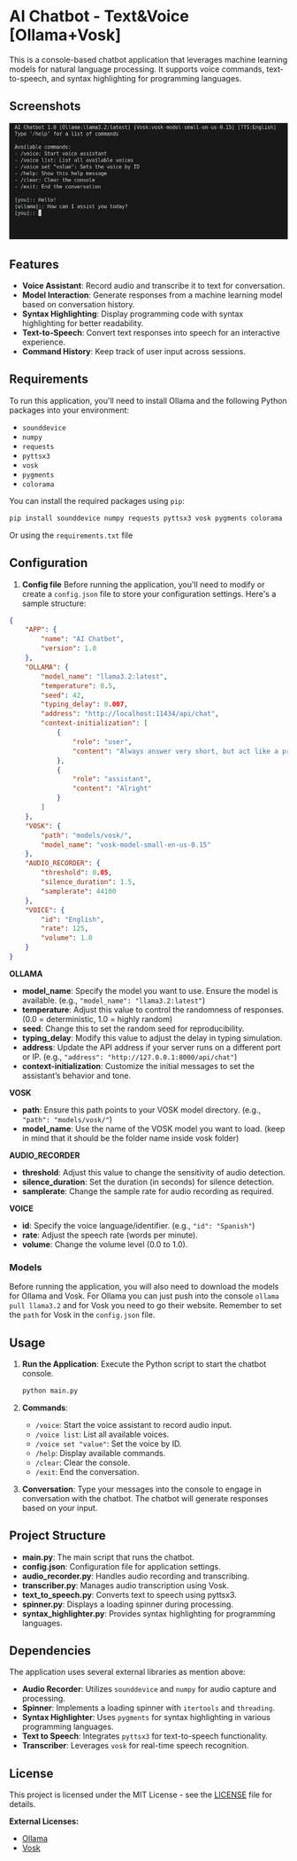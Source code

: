 # AI Chatbot - Text&Voice [Ollama+Vosk]

This is a console-based chatbot application that leverages machine learning models for natural language processing. It supports voice commands, text-to-speech, and syntax highlighting for programming languages.

## Screenshots
![Basic usage](screenshots/screenshot1.png)

## Features

- **Voice Assistant**: Record audio and transcribe it to text for conversation.
- **Model Interaction**: Generate responses from a machine learning model based on conversation history.
- **Syntax Highlighting**: Display programming code with syntax highlighting for better readability.
- **Text-to-Speech**: Convert text responses into speech for an interactive experience.
- **Command History**: Keep track of user input across sessions.

## Requirements

To run this application, you'll need to install Ollama and the following Python packages into your environment:

- `sounddevice`
- `numpy`
- `requests`
- `pyttsx3`
- `vosk`
- `pygments`
- `colorama`

You can install the required packages using `pip`:
```bash
pip install sounddevice numpy requests pyttsx3 vosk pygments colorama
```

Or using the `requirements.txt` file

## Configuration

1. **Config file**
Before running the application, you'll need to modify or create a `config.json` file to store your configuration settings. Here's a sample structure:

```json
{
    "APP": {
        "name": "AI Chatbot",
        "version": 1.0
    },
    "OLLAMA": {
        "model_name": "llama3.2:latest",
        "temperature": 0.5,
        "seed": 42,
        "typing_delay": 0.007,
        "address": "http://localhost:11434/api/chat",
        "context-initialization": [
            {
                "role": "user",
                "content": "Always answer very short, but act like a professional. Start over."
            },
            {
                "role": "assistant",
                "content": "Alright"
            }
        ]
    },
    "VOSK": {
        "path": "models/vosk/",
        "model_name": "vosk-model-small-en-us-0.15"
    },
    "AUDIO_RECORDER": {
        "threshold": 0.05,
        "silence_duration": 1.5,
        "samplerate": 44100
    },
    "VOICE": {
        "id": "English",
        "rate": 125,
        "volume": 1.0
    }
}
```

**OLLAMA**
- **model_name**: Specify the model you want to use. Ensure the model is available. (e.g., `"model_name": "llama3.2:latest"`)
- **temperature**: Adjust this value to control the randomness of responses. (0.0 = deterministic, 1.0 = highly random)
- **seed**: Change this to set the random seed for reproducibility.
- **typing_delay**: Modify this value to adjust the delay in typing simulation.
- **address**: Update the API address if your server runs on a different port or IP. (e.g., `"address": "http://127.0.0.1:8000/api/chat"`)
- **context-initialization**: Customize the initial messages to set the assistant’s behavior and tone.

**VOSK**
- **path**: Ensure this path points to your VOSK model directory. (e.g., `"path": "models/vosk/"`)
- **model_name**: Use the name of the VOSK model you want to load. (keep in mind that it should be the folder name inside vosk folder)

**AUDIO_RECORDER**
- **threshold**: Adjust this value to change the sensitivity of audio detection.
- **silence_duration**: Set the duration (in seconds) for silence detection.
- **samplerate**: Change the sample rate for audio recording as required.

**VOICE**
- **id**: Specify the voice language/identifier. (e.g., `"id": "Spanish"`)
- **rate**: Adjust the speech rate (words per minute).
- **volume**: Change the volume level (0.0 to 1.0).

### Models
Before running the application, you will also need to download the models for Ollama and Vosk.
For Ollama you can just push into the console `ollama pull llama3.2` and for Vosk you need to go their website.
Remember to set the `path` for Vosk in the `config.json` file. 

## Usage

1. **Run the Application**: Execute the Python script to start the chatbot console.

   ```bash
   python main.py
   ```

2. **Commands**:
   - `/voice`: Start the voice assistant to record audio input.
   - `/voice list`: List all available voices.
   - `/voice set "value"`: Set the voice by ID.
   - `/help`: Display available commands.
   - `/clear`: Clear the console.
   - `/exit`: End the conversation.

3. **Conversation**: Type your messages into the console to engage in conversation with the chatbot. The chatbot will generate responses based on your input.

## Project Structure

- **main.py**: The main script that runs the chatbot.
- **config.json**: Configuration file for application settings.
- **audio_recorder.py**: Handles audio recording and transcribing.
- **transcriber.py**: Manages audio transcription using Vosk.
- **text_to_speech.py**: Converts text to speech using pyttsx3.
- **spinner.py**: Displays a loading spinner during processing.
- **syntax_highlighter.py**: Provides syntax highlighting for programming languages.

## Dependencies

The application uses several external libraries as mention above:

- **Audio Recorder**: Utilizes `sounddevice` and `numpy` for audio capture and processing.
- **Spinner**: Implements a loading spinner with `itertools` and `threading`.
- **Syntax Highlighter**: Uses `pygments` for syntax highlighting in various programming languages.
- **Text to Speech**: Integrates `pyttsx3` for text-to-speech functionality.
- **Transcriber**: Leverages `vosk` for real-time speech recognition.

## License

This project is licensed under the MIT License - see the [LICENSE](LICENSE.md) file for details.

**External Licenses:**
- [Ollama](https://github.com/ollama/ollama/blob/main/LICENSE)
- [Vosk](https://alphacephei.com/vosk/)
